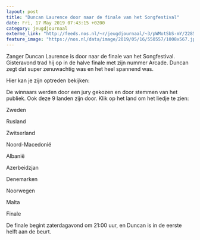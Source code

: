 ```yaml
---
layout: post
title: "Duncan Laurence door naar de finale van het Songfestival"
date: Fri, 17 May 2019 07:43:15 +0200
category: jeugdjournaal
externe_link: "http://feeds.nos.nl/~r/jeugdjournaal/~3/pWMotSbS-mY/2285061"
feature_image: "https://nos.nl/data/image/2019/05/16/550557/1008x567.jpg"
---
```


<p>Zanger Duncan Laurence is door naar de finale van het Songfestival. Gisteravond trad hij op in de halve finale met zijn nummer Arcade. Duncan zegt dat super zenuwachtig was en het heel spannend was.</p>
<p>Hier kan je zijn optreden bekijken:</p>
<p>De winnaars werden door een jury gekozen en door stemmen van het publiek. Ook deze 9 landen zijn door. Klik op het land om het liedje te zien:</p>
<p>Zweden</p>
<p>Rusland</p>
<p>Zwitserland</p>
<p>Noord-Macedonië</p>
<p>Albanië</p>
<p>Azerbeidzjan</p>
<p>Denemarken</p>
<p>Noorwegen</p>
<p>Malta</p>
<p>Finale</p>
<p>De finale begint zaterdagavond om 21:00 uur, en Duncan is in de eerste helft aan de beurt.</p><img src="http://feeds.feedburner.com/~r/jeugdjournaal/~4/pWMotSbS-mY" height="1" width="1" alt=""/>
